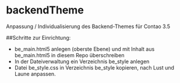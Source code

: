 # backendTheme

Anpassung / Individualisierung des Backend-Themes für Contao 3.5

##Schritte zur Einrichtung: 
- be_main.html5 anlegen (oberste Ebene) und mit Inhalt aus be_main.html5 in diesem Repo überschreiben
- In der Dateiverwaltung ein Verzeichnis be_style anlegen
- Datei be_style.css in Verzeichnis be_style kopieren, nach Lust und Laune anpassen.
